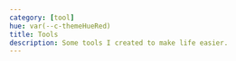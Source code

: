 ```yaml
---
category: [tool] 
hue: var(--c-themeHueRed) 
title: Tools
description: Some tools I created to make life easier.
---
```


